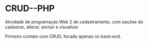# CRUD--PHP
Atividade de programação Web 2 de cadastramento, com opções de cadastrar, alterar, excluir e visualizar

Primeiro contato com CRUD, focado apenas no back-end.
